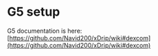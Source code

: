 # G5 setup

G5 documentation is here: [https://github.com/Navid200/xDrip/wiki#dexcom](https://github.com/Navid200/xDrip/wiki#dexcom)

